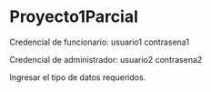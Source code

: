 # Proyecto1Parcial
Credencial de funcionario:
usuario1
contrasena1

Credencial de administrador:
usuario2
contrasena2

Ingresar el tipo de datos requeridos.
